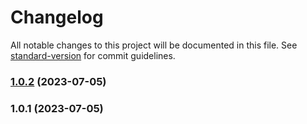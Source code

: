 # Changelog

All notable changes to this project will be documented in this file. See [standard-version](https://github.com/conventional-changelog/standard-version) for commit guidelines.

### [1.0.2](https://https//github.com/LOOPING-AL/OC-P14-JQuery-React-package/compare/v1.0.1...v1.0.2) (2023-07-05)

### 1.0.1 (2023-07-05)
